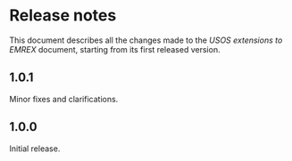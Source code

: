 Release notes
=============

This document describes all the changes made to the *USOS extensions to EMREX*
document, starting from its first released version.


1.0.1
-----

Minor fixes and clarifications.


1.0.0
-----

Initial release.
